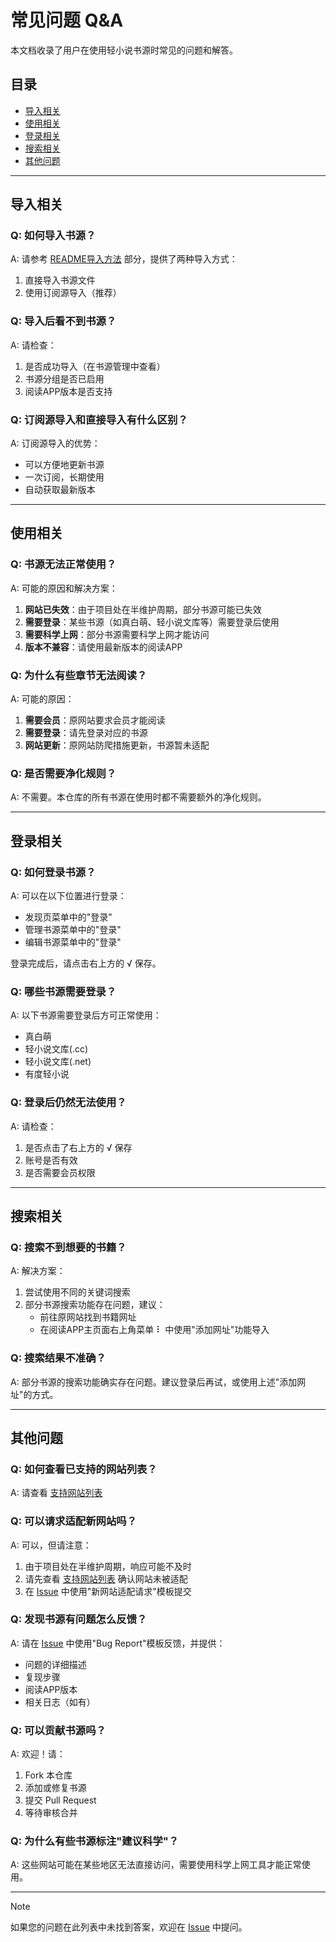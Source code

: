 # 常见问题 Q&A

本文档收录了用户在使用轻小说书源时常见的问题和解答。

## 目录
- [导入相关](#导入相关)
- [使用相关](#使用相关)
- [登录相关](#登录相关)
- [搜索相关](#搜索相关)
- [其他问题](#其他问题)

---

## 导入相关

### Q: 如何导入书源？
A: 请参考 [README导入方法](../README.md#导入方法) 部分，提供了两种导入方式：
1. 直接导入书源文件
2. 使用订阅源导入（推荐）

### Q: 导入后看不到书源？
A: 请检查：
1. 是否成功导入（在书源管理中查看）
2. 书源分组是否已启用
3. 阅读APP版本是否支持

### Q: 订阅源导入和直接导入有什么区别？
A: 订阅源导入的优势：
- 可以方便地更新书源
- 一次订阅，长期使用
- 自动获取最新版本

---

## 使用相关

### Q: 书源无法正常使用？
A: 可能的原因和解决方案：
1. **网站已失效**：由于项目处在半维护周期，部分书源可能已失效
2. **需要登录**：某些书源（如真白萌、轻小说文库等）需要登录后使用
3. **需要科学上网**：部分书源需要科学上网才能访问
4. **版本不兼容**：请使用最新版本的阅读APP

### Q: 为什么有些章节无法阅读？
A: 可能的原因：
1. **需要会员**：原网站要求会员才能阅读
2. **需要登录**：请先登录对应的书源
3. **网站更新**：原网站防爬措施更新，书源暂未适配

### Q: 是否需要净化规则？
A: 不需要。本仓库的所有书源在使用时都不需要额外的净化规则。

---

## 登录相关

### Q: 如何登录书源？
A: 可以在以下位置进行登录：
- 发现页菜单中的"登录"
- 管理书源菜单中的"登录"
- 编辑书源菜单中的"登录"

登录完成后，请点击右上方的 √ 保存。

### Q: 哪些书源需要登录？
A: 以下书源需要登录后方可正常使用：
- 真白萌
- 轻小说文库(.cc)
- 轻小说文库(.net)
- 有度轻小说

### Q: 登录后仍然无法使用？
A: 请检查：
1. 是否点击了右上方的 √ 保存
2. 账号是否有效
3. 是否需要会员权限

---

## 搜索相关

### Q: 搜索不到想要的书籍？
A: 解决方案：
1. 尝试使用不同的关键词搜索
2. 部分书源搜索功能存在问题，建议：
   - 前往原网站找到书籍网址
   - 在阅读APP主页面右上角菜单 ⠇ 中使用"添加网址"功能导入

### Q: 搜索结果不准确？
A: 部分书源的搜索功能确实存在问题。建议登录后再试，或使用上述"添加网址"的方式。

---

## 其他问题

### Q: 如何查看已支持的网站列表？
A: 请查看 [支持网站列表](./websites.md)

### Q: 可以请求适配新网站吗？
A: 可以，但请注意：
1. 由于项目处在半维护周期，响应可能不及时
2. 请先查看 [支持网站列表](./websites.md) 确认网站未被适配
3. 在 [Issue](https://github.com/gongfuture/Light-Novel-Yuedu-Source/issues) 中使用"新网站适配请求"模板提交

### Q: 发现书源有问题怎么反馈？
A: 请在 [Issue](https://github.com/gongfuture/Light-Novel-Yuedu-Source/issues) 中使用"Bug Report"模板反馈，并提供：
- 问题的详细描述
- 复现步骤
- 阅读APP版本
- 相关日志（如有）

### Q: 可以贡献书源吗？
A: 欢迎！请：
1. Fork 本仓库
2. 添加或修复书源
3. 提交 Pull Request
4. 等待审核合并

### Q: 为什么有些书源标注"建议科学"？
A: 这些网站可能在某些地区无法直接访问，需要使用科学上网工具才能正常使用。

---

> [!NOTE]
> 如果您的问题在此列表中未找到答案，欢迎在 [Issue](https://github.com/gongfuture/Light-Novel-Yuedu-Source/issues) 中提问。
